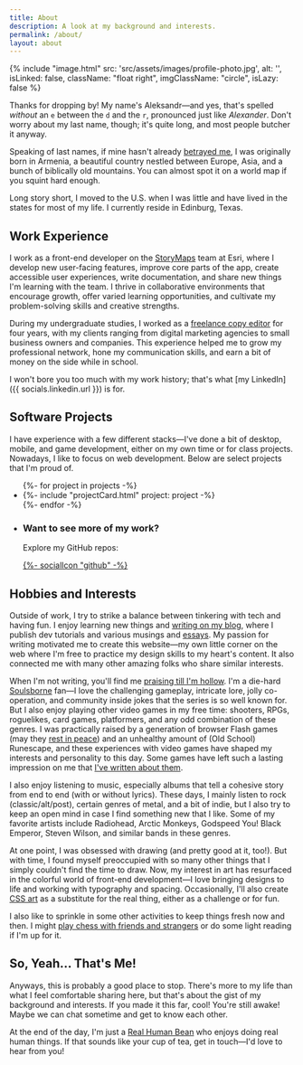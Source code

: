 ```yaml
---
title: About
description: A look at my background and interests.
permalink: /about/
layout: about
---
```


<p>
  {% include "image.html" src: 'src/assets/images/profile-photo.jpg', alt: '', isLinked: false, className: "float right", imgClassName: "circle", isLazy: false %}
</p>

Thanks for dropping by! My name's Aleksandr—and yes, that's spelled *without* an `e` between the `d` and the `r`, pronounced just like *Alexander*. Don't worry about my last name, though; it's quite long, and most people butcher it anyway.

Speaking of last names, if mine hasn't already [betrayed me](http://www.armeniapedia.org/wiki/Armenian_Last_Names), I was originally born in Armenia, a beautiful country nestled between Europe, Asia, and a bunch of biblically old mountains. You can almost spot it on a world map if you squint hard enough.

Long story short, I moved to the U.S. when I was little and have lived in the states for most of my life. I currently reside in Edinburg, Texas.

## Work Experience

I work as a front-end developer on the [StoryMaps](https://storymaps.arcgis.com/) team at Esri, where I develop new user-facing features, improve core parts of the app, create accessible user experiences, write documentation, and share new things I'm learning with the team. I thrive in collaborative environments that encourage growth, offer varied learning opportunities, and cultivate my problem-solving skills and creative strengths.

During my undergraduate studies, I worked as a [freelance copy editor](https://www.upwork.com/freelancers/~014eb3a95d4d1fd855?s=1110580753635725312) for four years, with my clients ranging from digital marketing agencies to small business owners and companies. This experience helped me to grow my professional network, hone my communication skills, and earn a bit of money on the side while in school.

I won't bore you too much with my work history; that's what [my LinkedIn]({{ socials.linkedin.url }}) is for.

## Software Projects

I have experience with a few different stacks—I've done a bit of desktop, mobile, and game development, either on my own time or for class projects. Nowadays, I like to focus on web development. Below are select projects that I'm proud of.

<ul class="col-wrap align-center">
  {%- for project in projects -%}
    <li class="project-wrapper">
      {%- include "projectCard.html" project: project -%}
    </li>
  {%- endfor -%}
  <li class="github-cta stack flex-center gap-0 text-center">
    <div>
      <h3 class="fs-base">Want to see more of my work?</h3>
      <p>Explore my GitHub repos:</p>
    </div>
    <a
      class="flex"
      aria-label="View my GitHub profile"
      href="https://github.com/AleksandrHovhannisyan?tab=repositories"
      >{%- socialIcon "github" -%}</a>
  </li>
</ul>

## Hobbies and Interests

Outside of work, I try to strike a balance between tinkering with tech and having fun. I enjoy learning new things and [writing on my blog](/blog/), where I publish dev tutorials and various musings and [essays](/tags/essay/). My passion for writing motivated me to create this website—my own little corner on the web where I'm free to practice my design skills to my heart's content. It also connected me with many other amazing folks who share similar interests.

When I'm not writing, you'll find me [praising till I'm hollow](https://www.youtube.com/watch?v=mp28JPs25ek). I'm a die-hard [Soulsborne](https://en.wikipedia.org/wiki/Souls_(series)) fan—I love the challenging gameplay, intricate lore, jolly co-operation, and community inside jokes that the series is so well known for. But I also enjoy playing other video games in my free time: shooters, RPGs, roguelikes, card games, platformers, and any odd combination of these genres. I was practically raised by a generation of browser Flash games (may they [rest in peace](/blog/rest-in-peace-flash/)) and an unhealthy amount of (Old School) Runescape, and these experiences with video games have shaped my interests and personality to this day. Some games have left such a lasting impression on me that [I've written about them](/tags/gaming/).

I also enjoy listening to music, especially albums that tell a cohesive story from end to end (with or without lyrics). These days, I mainly listen to rock (classic/alt/post), certain genres of metal, and a bit of indie, but I also try to keep an open mind in case I find something new that I like. Some of my favorite artists include Radiohead, Arctic Monkeys, Godspeed You! Black Emperor, Steven Wilson, and similar bands in these genres.

At one point, I was obsessed with drawing (and pretty good at it, too!). But with time, I found myself preoccupied with so many other things that I simply couldn't find the time to draw. Now, my interest in art has resurfaced in the colorful world of front-end development—I love bringing designs to life and working with typography and spacing. Occasionally, I'll also create [CSS art](/art/) as a substitute for the real thing, either as a challenge or for fun.

I also like to sprinkle in some other activities to keep things fresh now and then. I might [play chess with friends and strangers](https://www.chess.com/member/aleksandrhovhannisyan) or do some light reading if I'm up for it.

## So, Yeah... That's Me!

Anyways, this is probably a good place to stop. There's more to my life than what I feel comfortable sharing here, but that's about the gist of my background and interests. If you made it this far, cool! You're still awake! Maybe we can chat sometime and get to know each other.

At the end of the day, I'm just a [Real Human Bean](https://www.youtube.com/watch?v=-DSVDcw6iW8) who enjoys doing real human things. If that sounds like your cup of tea, get in touch—I'd love to hear from you!

